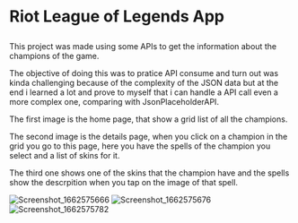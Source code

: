 # Riot League of Legends App<p>

This project was made using some APIs to get the information about the champions of the game.<p>
The objective of doing this was to pratice API consume and turn out was kinda challenging because of the complexity of the JSON data but at the end i learned a lot and prove to myself that i can handle a API call even a more complex one, comparing with JsonPlaceholderAPI.<p>
The first image is the home page, that show a grid list of all the champions.<p>
The second image is the details page, when you click on a champion in the grid you go to this page, here you have the spells of the champion you select and a list of skins for it.<p>
The third one shows one of the skins that the champion have and the spells show the descrpition when you tap on the image of that spell.<p>
 

![Screenshot_1662575666](https://user-images.githubusercontent.com/73727609/188952876-e8250155-de38-451a-8ec8-5768b3e1306d.png)
![Screenshot_1662575676](https://user-images.githubusercontent.com/73727609/188952891-0b1ad477-64bb-419a-ba00-95f03b7385d8.png)
![Screenshot_1662575782](https://user-images.githubusercontent.com/73727609/188953090-c72bdd82-840a-41c8-b2dc-69ad4b5be19f.png)
